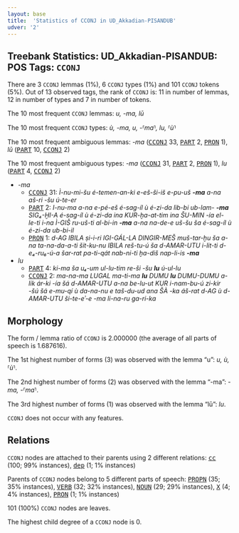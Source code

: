```yaml
---
layout: base
title:  'Statistics of CCONJ in UD_Akkadian-PISANDUB'
udver: '2'
---
```


## Treebank Statistics: UD_Akkadian-PISANDUB: POS Tags: `CCONJ`

There are 3 `CCONJ` lemmas (1%), 6 `CCONJ` types (1%) and 101 `CCONJ` tokens (5%).
Out of 13 observed tags, the rank of `CCONJ` is: 11 in number of lemmas, 12 in number of types and 7 in number of tokens.

The 10 most frequent `CCONJ` lemmas: <em>u, -ma, lū</em>

The 10 most frequent `CCONJ` types:  <em>ù, -ma, u, -⸢ma⸣, lu, ⸢ù⸣</em>

The 10 most frequent ambiguous lemmas: <em>-ma</em> (<tt><a href="akk_pisandub-pos-CCONJ.html">CCONJ</a></tt> 33, <tt><a href="akk_pisandub-pos-PART.html">PART</a></tt> 2, <tt><a href="akk_pisandub-pos-PRON.html">PRON</a></tt> 1), <em>lū</em> (<tt><a href="akk_pisandub-pos-PART.html">PART</a></tt> 10, <tt><a href="akk_pisandub-pos-CCONJ.html">CCONJ</a></tt> 2)

The 10 most frequent ambiguous types:  <em>-ma</em> (<tt><a href="akk_pisandub-pos-CCONJ.html">CCONJ</a></tt> 31, <tt><a href="akk_pisandub-pos-PART.html">PART</a></tt> 2, <tt><a href="akk_pisandub-pos-PRON.html">PRON</a></tt> 1), <em>lu</em> (<tt><a href="akk_pisandub-pos-PART.html">PART</a></tt> 4, <tt><a href="akk_pisandub-pos-CCONJ.html">CCONJ</a></tt> 2)


* <em>-ma</em>
  * <tt><a href="akk_pisandub-pos-CCONJ.html">CCONJ</a></tt> 31: <em>Ì-nu-mi-šu é-temen-an-ki e-eš-ši-iš e-pu-uš <b>-ma</b> a-na aš-ri -šu ú-te-er</em>
  * <tt><a href="akk_pisandub-pos-PART.html">PART</a></tt> 2: <em>I-nu-ma a-na e-pé-eš é-sag-íl ù é-zi-da lìb-bi ub-lam- <b>-ma</b> SIG₄-ḪI-A é-sag-íl ù é-zi-da ina KUR-ḫa-at-tim ina ŠU-MIN -ía el-le-ti i-na Ì-GIŠ ru-uš-ti al-bi-in <b>-ma</b> a-na na-de-e uš-šu ša é-sag-íl ù é-zi-da ub-bi-il</em>
  * <tt><a href="akk_pisandub-pos-PRON.html">PRON</a></tt> 1: <em>d-AG IBILA ṣi-i-ri IGI-GÁL-LA DINGIR-MEŠ muš-tar-ḫu ša a-na ta-na-da-a-ti šit-ku-nu IBILA reš-tu-ú ša d-AMAR-UTU i-lit-ti d-e₄-ru₆-ú-a šar-rat pa-ti-qát nab-ni-ti ḫa-diš nap-li-is <b>-ma</b></em>
* <em>lu</em>
  * <tt><a href="akk_pisandub-pos-PART.html">PART</a></tt> 4: <em>ki-ma ša u₄-um ul-lu-tim re-ši -šu <b>lu</b> ú-ul-lu</em>
  * <tt><a href="akk_pisandub-pos-CCONJ.html">CCONJ</a></tt> 2: <em>ma-na-ma LUGAL ma-ti-ma <b>lu</b> DUMU <b>lu</b> DUMU-DUMU a-lik ár-ki -ía šá d-AMAR-UTU a-na be-lu-ut KUR i-nam-bu-ú zi-kir -šú šá e-mu-qí ù da-na-nu e taš-du-ud ana ŠÀ -ka áš-rat d-AG ù d-AMAR-UTU ši-te-eʾ-e -ma li-na-ru ga-ri-ka</em>

## Morphology

The form / lemma ratio of `CCONJ` is 2.000000 (the average of all parts of speech is 1.687616).

The 1st highest number of forms (3) was observed with the lemma “u”: <em>u, ù, ⸢ù⸣</em>.

The 2nd highest number of forms (2) was observed with the lemma “-ma”: <em>-ma, -⸢ma⸣</em>.

The 3rd highest number of forms (1) was observed with the lemma “lū”: <em>lu</em>.

`CCONJ` does not occur with any features.


## Relations

`CCONJ` nodes are attached to their parents using 2 different relations: <tt><a href="akk_pisandub-dep-cc.html">cc</a></tt> (100; 99% instances), <tt><a href="akk_pisandub-dep-dep.html">dep</a></tt> (1; 1% instances)

Parents of `CCONJ` nodes belong to 5 different parts of speech: <tt><a href="akk_pisandub-pos-PROPN.html">PROPN</a></tt> (35; 35% instances), <tt><a href="akk_pisandub-pos-VERB.html">VERB</a></tt> (32; 32% instances), <tt><a href="akk_pisandub-pos-NOUN.html">NOUN</a></tt> (29; 29% instances), <tt><a href="akk_pisandub-pos-X.html">X</a></tt> (4; 4% instances), <tt><a href="akk_pisandub-pos-PRON.html">PRON</a></tt> (1; 1% instances)

101 (100%) `CCONJ` nodes are leaves.

The highest child degree of a `CCONJ` node is 0.


